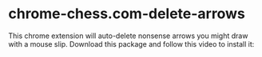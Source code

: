 # chrome-chess.com-delete-arrows
This chrome extension will auto-delete nonsense arrows you might draw with a mouse slip. Download this package and follow this video to install it:
